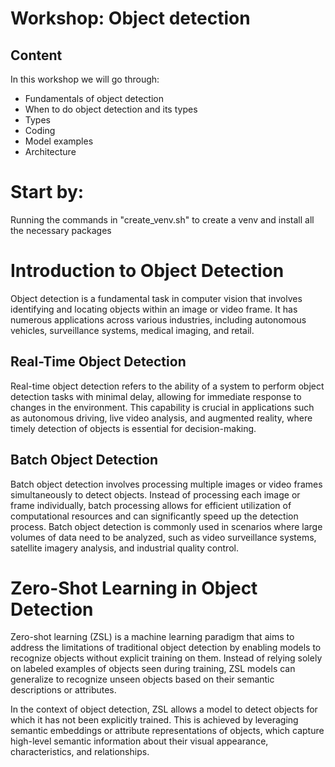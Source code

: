 # Workshop: Object detection
## Content
In this workshop we will go through:
- Fundamentals of object detection
- When to do object detection and its types
- Types
- Coding
- Model examples
- Architecture

# Start by:
Running the commands in "create_venv.sh" to create a venv and install all the necessary packages

# Introduction to Object Detection

Object detection is a fundamental task in computer vision that involves identifying and locating objects within an image or video frame. It has numerous applications across various industries, including autonomous vehicles, surveillance systems, medical imaging, and retail.

## Real-Time Object Detection

Real-time object detection refers to the ability of a system to perform object detection tasks with minimal delay, allowing for immediate response to changes in the environment. This capability is crucial in applications such as autonomous driving, live video analysis, and augmented reality, where timely detection of objects is essential for decision-making.

## Batch Object Detection

Batch object detection involves processing multiple images or video frames simultaneously to detect objects. Instead of processing each image or frame individually, batch processing allows for efficient utilization of computational resources and can significantly speed up the detection process. Batch object detection is commonly used in scenarios where large volumes of data need to be analyzed, such as video surveillance systems, satellite imagery analysis, and industrial quality control.

# Zero-Shot Learning in Object Detection

Zero-shot learning (ZSL) is a machine learning paradigm that aims to address the limitations of traditional object detection by enabling models to recognize objects without explicit training on them. Instead of relying solely on labeled examples of objects seen during training, ZSL models can generalize to recognize unseen objects based on their semantic descriptions or attributes.

In the context of object detection, ZSL allows a model to detect objects for which it has not been explicitly trained. This is achieved by leveraging semantic embeddings or attribute representations of objects, which capture high-level semantic information about their visual appearance, characteristics, and relationships.
